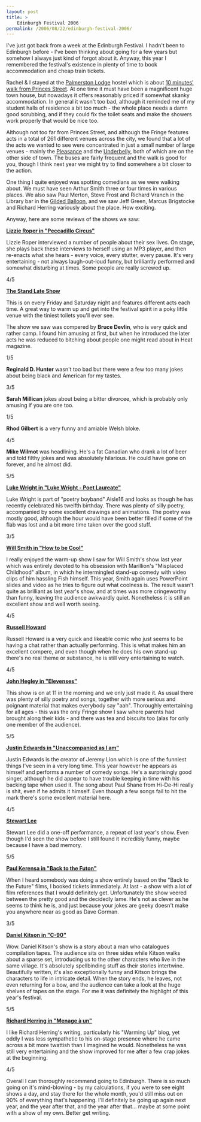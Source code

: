 ```yaml
---
layout: post
title: >
    Edinburgh Festival 2006
permalink: /2006/08/22/edinburgh-festival-2006/
---
```

I've just got back from a week at the Edinburgh Festival. I hadn't been to Edinburgh before - I've been thinking about going for a few years but somehow I always just kind of forgot about it. Anyway, this year I remembered the festival's existence in plenty of time to book accommodation and cheap train tickets.

Rachel &amp; I stayed at the <a href="http://www.palmerstonlodge.co.uk/">Palmerston Lodge</a> hostel which is about <a href="http://maps.google.co.uk/maps?f=q&amp;hl=en&amp;q=Palmerston+Place,+City+of+Edinburgh,+EH12&amp;ie=UTF8&amp;ll=55.949368,-3.200326&amp;spn=0.014754,0.043817&amp;om=1">10 minutes' walk from Princes Street</a>. At one time it must have been a magnificent huge town house, but nowadays it offers reasonably priced if somewhat skanky accommodation. In general it wasn't too bad, although it reminded me of my student halls of residence a bit too much - the whole place needs a damn good scrubbing, and if they could fix the toilet seats and make the showers work properly that would be nice too.

Although not too far from Princes Street, and although the Fringe features acts in a total of 261 different venues across the city, we found that a lot of the acts we wanted to see were concentrated in just a small number of large venues - mainly the <a href="http://www.pleasance.co.uk/edinburgh/">Pleasance</a> and the <a href="http://www.underbelly.co.uk/edinburgh/">Underbelly</a>, both of which are on the other side of town. The buses are fairly frequent and the walk is good for you, though I think next year we might try to find somewhere a bit closer to the action.

One thing I quite enjoyed was spotting comedians as we were walking about. We must have seen Arthur Smith three or four times in various places. We also saw Paul Merton, Steve Frost and Richard Vranch in the Library bar in the <a href="http://www.gildedballoon.co.uk/">Gilded Balloon</a>, and we saw Jeff Green, Marcus Brigstocke and Richard Herring variously about the place. How exciting.

Anyway, here are some reviews of the shows we saw:

<strong><u>Lizzie Roper in "Peccadillo Circus"</u></strong>

Lizzie Roper interviewed a number of people about their sex lives. On stage, she plays back these interviews to herself using an MP3 player, and then re-enacts what she hears - every voice, every stutter, every pause. It's very entertaining - not always laugh-out-loud funny, but brilliantly performed and somewhat disturbing at times. Some people are really screwed up.

4/5

<strong><u>The Stand Late Show</u></strong>

This is on every Friday and Saturday night and features different acts each time. A great way to warm up and get into the festival spirit in a poky little venue with the tiniest toilets you'll ever see.

The show we saw was compered by <strong>Bruce Devlin</strong>, who is very quick and rather camp. I found him amusing at first, but when he introduced the later acts he was reduced to bitching about people one might read about in Heat magazine.

1/5

<strong>Reginald D. Hunter</strong> wasn't too bad but there were a few too many jokes about being black and American for my tastes.

3/5

<strong>Sarah Millican</strong> jokes about being a bitter divorcee, which is probably only amusing if you are one too.

1/5

<strong>Rhod Gilbert</strong> is a very funny and amiable Welsh bloke.

4/5

<strong>Mike Wilmot</strong> was headlining. He's a fat Canadian who drank a lot of beer and told filthy jokes and was absolutely hilarious. He could have gone on forever, and he almost did.

5/5

<strong><u>Luke Wright in "Luke Wright - Poet Laureate"</u></strong>

Luke Wright is part of "poetry boyband" Aisle16 and looks as though he has recently celebrated his twelfth birthday. There was plenty of silly poetry, accompanied by some excellent drawings and animations. The poetry was mostly good, although the hour would have been better filled if some of the flab was lost and a bit more time taken over the good stuff.

3/5

<strong><u>Will Smith in "How to be Cool"</u></strong>

I really enjoyed the warm-up show I saw for Will Smith's show last year which was entirely devoted to his obsession with Marillion's "Misplaced Childhood" album, in which he intermingled stand-up comedy with video clips of him hassling Fish himself. This year, Smith again uses PowerPoint slides and video as he tries to figure out what coolness is. The result wasn't quite as brilliant as last year's show, and at times was more cringeworthy than funny, leaving the audience awkwardly quiet. Nonetheless it is still an excellent show and well worth seeing.

4/5

<strong><u>Russell Howard</u></strong>

Russell Howard is a very quick and likeable comic who just seems to be having a chat rather than actually performing. This is what makes him an excellent compere, and even though when he does his own stand-up there's no real theme or substance, he is still very entertaining to watch.

4/5

<strong><u>John Hegley in "Elevenses"</u></strong>

This show is on at 11 in the morning and we only just made it. As usual there was plenty of silly poetry and songs, together with more serious and poignant material that makes everybody say "aah". Thoroughly entertaining for all ages - this was the only Fringe show I saw where parents had brought along their kids - and there was tea and biscuits too (alas for only one member of the audience).

5/5

<strong><u>Justin Edwards in "Unaccompanied as I am"</u></strong>

Justin Edwards is the creator of Jeremy Lion which is one of the funniest things I've seen in a very long time. This year however he appears as himself and performs a number of comedy songs. He's a surprisingly good singer, although he did appear to have trouble keeping in time with his backing tape when used it. The song about Paul Shane from Hi-De-Hi really is shit, even if he admits it himself. Even though a few songs fail to hit the mark there's some excellent material here.

4/5

<strong><u>Stewart Lee</u></strong>

Stewart Lee did a one-off performance, a repeat of last year's show. Even though I'd seen the show before I still found it incredibly funny, maybe because I have a bad memory.

5/5

<strong><u>Paul Kerensa in "Back to the Futon"</u></strong>

When I heard somebody was doing a show entirely based on the "Back to the Future" films, I booked tickets immediately. At last - a show with a lot of film references that I would definitely get. Unfortunately the show veered between the pretty good and the decidedly lame. He's not as clever as he seems to think he is, and just because your jokes are geeky doesn't make you anywhere near as good as Dave Gorman.

3/5

<strong><u>Daniel Kitson in "C-90"</u></strong>

Wow. Daniel Kitson's show is a story about a man who catalogues compilation tapes. The audience sits on three sides while Kitson walks about a sparse set, introducing us to the other characters who live in the same village. It's absolutely spellbinding stuff as their stories intertwine. Beautifully written, it's also exceptionally funny and Kitson brings the characters to life in intricate detail. When the story ends, he leaves, not even returning for a bow, and the audience can take a look at the huge shelves of tapes on the stage. For me it was definitely the highlight of this year's festival.

5/5

<strong><u>Richard Herring in "Menage à un"</u></strong>

I like Richard Herring's writing, particularly his "Warming Up" blog, yet oddly I was less sympathetic to his on-stage presence where he came across a bit more twattish than I imagined he would. Nonetheless he was still very entertaining and the show improved for me after a few crap jokes at the beginning.

4/5



Overall I can thoroughly recommend going to Edinburgh. There is so much going on it's mind-blowing - by my calculations, if you were to see eight shows a day, and stay there for the whole month, you'd still miss out on 90% of everything that's happening. I'll definitely be going up again next year, and the year after that, and the year after that... maybe at some point with a show of my own. Better get writing.